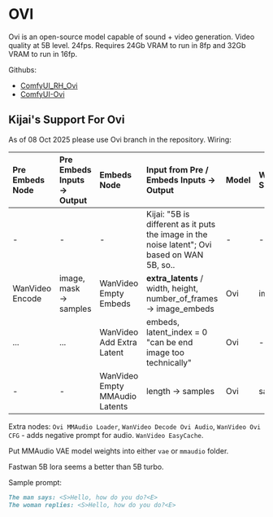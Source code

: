 # OVI

Ovi is an open-source model capable of sound + video generation. Video quality at 5B level. 24fps. Requires 24Gb VRAM to run in 8fp and 32Gb VRAM to run in 16fp.

Githubs:
* [ComfyUI_RH_Ovi](https://github.com/HM-RunningHub/ComfyUI_RH_Ovi)
* [ComfyUI-Ovi](https://github.com/snicolast/ComfyUI-Ovi)

## Kijai's Support For Ovi

As of 08 Oct 2025 please use Ovi branch in the repository. Wiring:

| Pre Embeds Node| Pre Embeds Inputs -> Output | Embeds Node | Input from Pre / Embeds Inputs -> Output | Model | WanVideo Sampler Input |
| :-- | :-- | :-- | :-- | :-- | :-- |
| - | - | - | Kijai: "5B is different as it puts the image in the noise latent"; Ovi based on WAN 5B, so.. | - | - |
| WanVideo Encode | image, mask<br>-> samples | WanVideo Empty Embeds | **extra_latents** / width, height, number_of_frames<br>-> image_embeds | Ovi | image_embeds |
| ... | ... | WanVideo Add Extra Latent | embeds, latent_index = 0<br>"can be end image too technically" | Ovi | - |
| - | - | WanVideo Empty MMAudio Latents | length -> samples | Ovi | samples |

Extra nodes: `Ovi MMAudio Loader`, `WanVideo Decode Ovi Audio`, `WanVideo Ovi CFG` - adds negative prompt for audio.
`WanVideo EasyCache`.

Put MMAudio VAE model weights into either `vae` or `mmaudio` folder.

Fastwan 5B lora seems a better than 5B turbo.

Sample prompt:
```markdown
The man says: <S>Hello, how do you do?<E>
The woman replies: <S>Hello, how do you do?<E>
```
